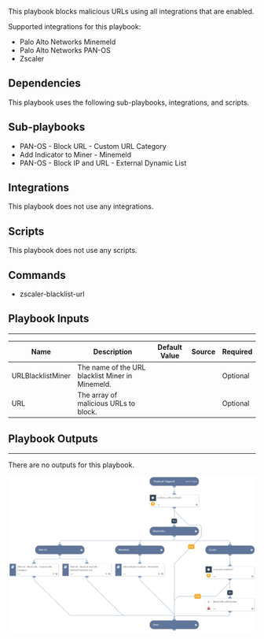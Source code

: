 This playbook blocks malicious URLs using all integrations that are enabled.

Supported integrations for this playbook:
* Palo Alto Networks Minemeld
* Palo Alto Networks PAN-OS
* Zscaler

## Dependencies
This playbook uses the following sub-playbooks, integrations, and scripts.

## Sub-playbooks
* PAN-OS - Block URL - Custom URL Category
* Add Indicator to Miner - Minemeld
* PAN-OS - Block IP and URL - External Dynamic List

## Integrations
This playbook does not use any integrations.

## Scripts
This playbook does not use any scripts.

## Commands
* zscaler-blacklist-url

## Playbook Inputs
---

| **Name** | **Description** | **Default Value** | **Source** | **Required** |
| --- | --- | --- | --- | --- |
| URLBlacklistMiner | The name of the URL blacklist Miner in Minemeld. |  |  | Optional |
| URL | The array of malicious URLs to block. |  |  | Optional |

## Playbook Outputs
---
There are no outputs for this playbook.

![Block_URL_Generic](https://github.com/ElazarK/content-docs/blob/master/images/playbooks/Block_URL_Generic.png)
